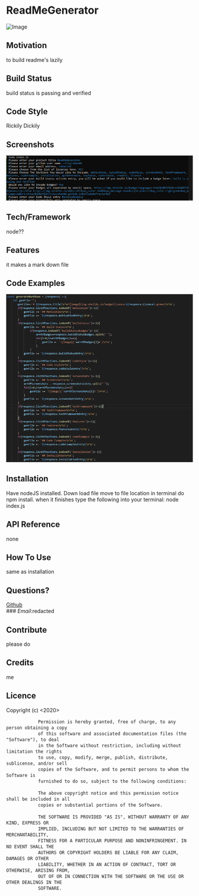 # ReadMeGenerator
![Image](https://img.sheilds.io/badge/Licence-MIT-green)
## Motivation
to build readme's lazily
## Build Status
build status is passing and verified
## Code Style
Rickily Dickily
## Screenshots
![Image](Assets/Capture.PNG)
## Tech/Framework
node??
## Features
it makes a mark down file
## Code Examples
![Image](Assets/Capture2.PNG)
## Installation
Have nodeJS installed. Down load file move to file location in terminal do npm install. when it finishes type the following into your terminal: node index.js
## API Reference
none
## How To Use
same as installation
## Questions? 
 [Github](https://github.com/rickycohen88)<br>### *Email*:redacted
## Contribute
please do
## Credits
me
## Licence


 Copyright (c) <2020> <rickycohen88>

                Permission is hereby granted, free of charge, to any person obtaining a copy
                of this software and associated documentation files (the "Software"), to deal
                in the Software without restriction, including without limitation the rights
                to use, copy, modify, merge, publish, distribute, sublicense, and/or sell
                copies of the Software, and to permit persons to whom the Software is
                furnished to do so, subject to the following conditions:
                
                The above copyright notice and this permission notice shall be included in all
                copies or substantial portions of the Software.
                
                THE SOFTWARE IS PROVIDED "AS IS", WITHOUT WARRANTY OF ANY KIND, EXPRESS OR
                IMPLIED, INCLUDING BUT NOT LIMITED TO THE WARRANTIES OF MERCHANTABILITY,
                FITNESS FOR A PARTICULAR PURPOSE AND NONINFRINGEMENT. IN NO EVENT SHALL THE
                AUTHORS OR COPYRIGHT HOLDERS BE LIABLE FOR ANY CLAIM, DAMAGES OR OTHER
                LIABILITY, WHETHER IN AN ACTION OF CONTRACT, TORT OR OTHERWISE, ARISING FROM,
                OUT OF OR IN CONNECTION WITH THE SOFTWARE OR THE USE OR OTHER DEALINGS IN THE
                SOFTWARE.